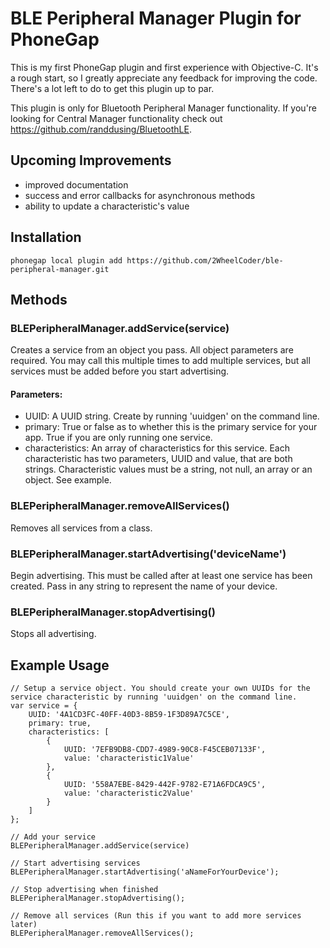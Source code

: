 # BLE Peripheral Manager Plugin for PhoneGap

This is my first PhoneGap plugin and first experience with Objective-C. It's a rough start, so I greatly appreciate any feedback for improving the code. There's a lot left to do to get this plugin up to par.

This plugin is only for Bluetooth Peripheral Manager functionality. If you're looking for Central Manager functionality check out https://github.com/randdusing/BluetoothLE.

## Upcoming Improvements

- improved documentation
- success and error callbacks for asynchronous methods
- ability to update a characteristic's value

## Installation

    phonegap local plugin add https://github.com/2WheelCoder/ble-peripheral-manager.git

## Methods

### BLEPeripheralManager.addService(service)

Creates a service from an object you pass. All object parameters are required. You may call this multiple times to add multiple services, but all services must be added before you start advertising.

#### Parameters:

- UUID: A UUID string. Create by running 'uuidgen' on the command line.
- primary: True or false as to whether this is the primary service for your app. True if you are only running one service.
- characteristics: An array of characteristics for this service. Each characteristic has two parameters, UUID and value, that are both strings. Characteristic values must be a string, not null, an array or an object. See example.

### BLEPeripheralManager.removeAllServices()

Removes all services from a class.

### BLEPeripheralManager.startAdvertising('deviceName')

Begin advertising. This must be called after at least one service has been created. Pass in any string to represent the name of your device.

### BLEPeripheralManager.stopAdvertising()

Stops all advertising.

## Example Usage

	// Setup a service object. You should create your own UUIDs for the service characteristic by running 'uuidgen' on the command line.
	var service = {
		UUID: '4A1CD3FC-40FF-40D3-8B59-1F3D89A7C5CE',
		primary: true,
		characteristics: [
			{
				UUID: '7EFB9DB8-CDD7-4989-90C8-F45CEB07133F',
				value: 'characteristic1Value'
			},
			{
				UUID: '558A7EBE-8429-442F-9782-E71A6FDCA9C5',
				value: 'characteristic2Value'
			}
		]
	};

	// Add your service
	BLEPeripheralManager.addService(service)

	// Start advertising services
	BLEPeripheralManager.startAdvertising('aNameForYourDevice');

	// Stop advertising when finished
	BLEPeripheralManager.stopAdvertising();

	// Remove all services (Run this if you want to add more services later)
	BLEPeripheralManager.removeAllServices();